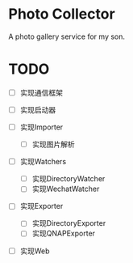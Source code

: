 # Photo Collector

A photo gallery service for my son.

# TODO

- [ ] 实现通信框架
- [ ] 实现启动器
- [ ] 实现Importer

  - [ ] 实现图片解析

- [ ] 实现Watchers

  - [ ] 实现DirectoryWatcher
  - [ ] 实现WechatWatcher

- [ ] 实现Exporter

  - [ ] 实现DirectoryExporter
  - [ ] 实现QNAPExporter

- [ ] 实现Web
